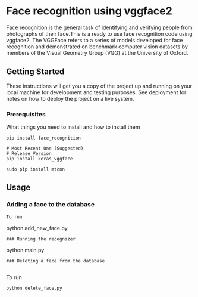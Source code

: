 # Face recognition using vggface2

Face recognition is the general task of identifying and verifying people from photographs of their face.This is a ready to use face recognition code using vggface2.
The VGGFace refers to a series of models developed for face recognition and demonstrated on benchmark computer vision datasets by members of the Visual Geometry Group (VGG) at the University of Oxford.

## Getting Started

These instructions will get you a copy of the project up and running on your local machine for development and testing purposes. See deployment for notes on how to deploy the project on a live system.


### Prerequisites

What things you need to install and how to install them

```
pip install face_recognition
```
```
# Most Recent One (Suggested)
# Release Version
pip install keras_vggface
```
```
sudo pip install mtcnn
```
## Usage
### Adding a face to the database


```
To run 
```
python add_new_face.py
```
### Running the recognizer

```
python main.py
```
### Deleting a face from the database


```
To run 
```
python delete_face.py
```



